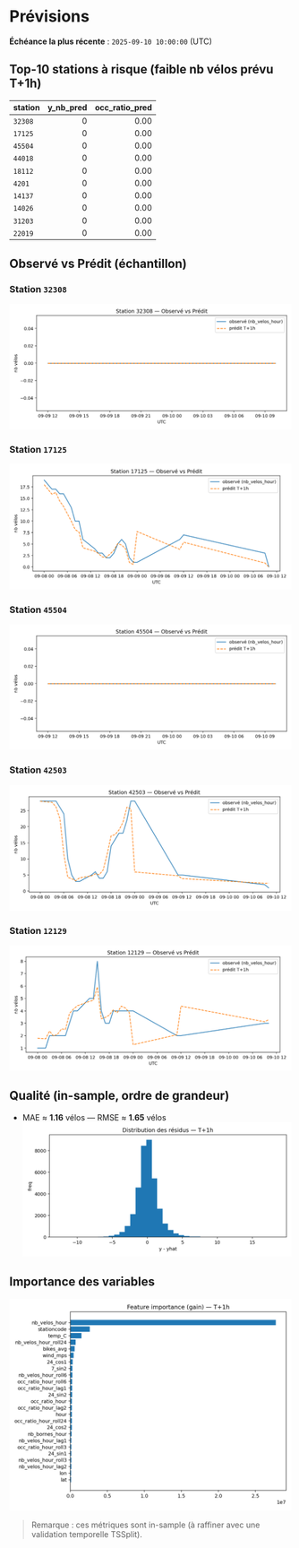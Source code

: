 # Prévisions
**Échéance la plus récente** : `2025-09-10 10:00:00` (UTC)

## Top-10 stations à risque (faible nb vélos prévu T+1h)

| station | y_nb_pred | occ_ratio_pred |
|---|---:|---:|
| `32308` | 0 | 0.00 |
| `17125` | 0 | 0.00 |
| `45504` | 0 | 0.00 |
| `44018` | 0 | 0.00 |
| `18112` | 0 | 0.00 |
| `4201` | 0 | 0.00 |
| `14137` | 0 | 0.00 |
| `14026` | 0 | 0.00 |
| `31203` | 0 | 0.00 |
| `22019` | 0 | 0.00 |

## Observé vs Prédit (échantillon)

### Station `32308`

![obs vs pred](assets/figs/obs_pred_32308_T+1h.png)

### Station `17125`

![obs vs pred](assets/figs/obs_pred_17125_T+1h.png)

### Station `45504`

![obs vs pred](assets/figs/obs_pred_45504_T+1h.png)

### Station `42503`

![obs vs pred](assets/figs/obs_pred_42503_T+1h.png)

### Station `12129`

![obs vs pred](assets/figs/obs_pred_12129_T+1h.png)


## Qualité (in-sample, ordre de grandeur)
- MAE ≈ **1.16** vélos — RMSE ≈ **1.65** vélos
![residuals](assets/figs/residuals_T+1h.png)

## Importance des variables
![importance](assets/figs/feat_importance_T+1h.png)

> Remarque : ces métriques sont in-sample (à raffiner avec une validation temporelle TSSplit).